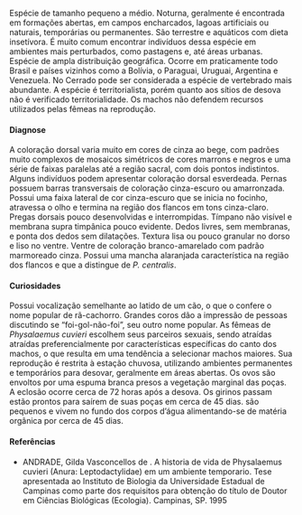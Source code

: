 ﻿Espécie de tamanho pequeno a médio. Noturna, geralmente é encontrada em formações abertas, em campos encharcados, lagoas artificiais ou naturais, temporárias ou permanentes. São terrestre e aquáticos com dieta insetívora. É muito comum encontrar indivíduos dessa espécie em ambientes mais perturbados, como pastagens e, até áreas urbanas. 
Espécie de ampla distribuição geográfica. Ocorre em praticamente todo Brasil e países vizinhos como a Bolívia, o Paraguai, Uruguai, Argentina e Venezuela. No Cerrado pode ser considerada a espécie de vertebrado mais abundante. A espécie é territorialista, porém quanto aos sítios de desova não é verificado territorialidade. Os machos não defendem recursos utilizados pelas fêmeas na reprodução.


#### Diagnose
A coloração dorsal varia muito em cores de cinza ao bege, com padrões muito complexos de mosaicos simétricos de cores marrons e negros e uma série de faixas paralelas até a região sacral, com dois pontos indistintos. Alguns indivíduos podem apresentar coloração dorsal esverdeada. Pernas possuem barras transversais de coloração cinza-escuro ou amarronzada.  
Possui uma faixa lateral de cor cinza-escuro que se inicia no focinho, atravessa o olho e termina na região dos flancos em tons cinza-claro. Pregas dorsais pouco desenvolvidas e interrompidas. Tímpano não visível e membrana supra timpânica pouco evidente. Dedos livres, sem membranas, e ponta dos dedos sem dilatações. Textura lisa ou pouco granular no dorso e liso no ventre. Ventre de coloração branco-amarelado com padrão marmoreado cinza. Possui uma mancha alaranjada característica na região dos flancos e que a distingue de *P. centralis*.


#### Curiosidades
Possui vocalização semelhante ao latido de um cão, o que o confere o nome popular de rã-cachorro. Grandes coros dão a impressão de pessoas discutindo se “foi-gol-não-foi”, seu outro nome popular.
As fêmeas de *Physalaemus cuvieri* escolhem seus parceiros sexuais, sendo atraídas atraídas preferencialmente por características específicas do canto dos machos, o que resulta em uma tendência a selecionar machos maiores.
Sua reprodução é restrita à estação chuvosa, utilizando ambientes permanentes e temporários para desovar, geralmente em áreas abertas. Os ovos são envoltos por uma espuma branca presos a vegetação marginal das poças. A eclosão ocorre cerca de 72 horas após a desova. Os girinos passam estão prontos para saírem de suas poças em cerca de 45 dias. são pequenos e vivem no fundo dos corpos d’água alimentando-se de matéria orgânica por cerca de 45 dias.


#### Referências
* ANDRADE, Gilda Vasconcellos de . A historia de vida de Physalaemus cuvieri (Anura: Leptodactylidae) em um ambiente temporario. Tese apresentada ao Instituto de Biologia da Universidade Estadual de Campinas como parte dos requisitos para obtenção do título de Doutor em Ciências Biológicas (Ecologia). Campinas, SP. 1995